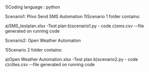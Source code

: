 1)Coding language : python



Scenario1: Plivo Send SMS Automation
1)Scenario 1 folder contains:

a)SMS_testplan.xlsx  -Test plan 
b)scenario1.py - code
c)sms.csv  --file generated on running code



Scenario2: Open Weather Automation

1)Scenario 2 folder contains:

a)Open Weather Automation.xlsx  -Test plan 
b)scenario2.py - code
c)cities.csv  --file generated on running code
